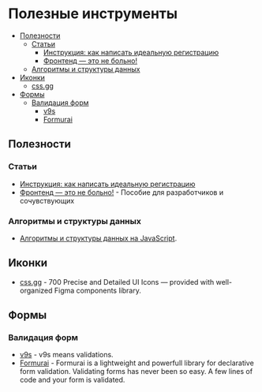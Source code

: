 # Полезные инструменты

- [Полезности](#Полезности)
  - [Статьи](#Статьи)
    - [Инструкция: как написать идеальную регистрацию](#Инструкция:-как-написать-идеальную-регистрацию)
    - [Фронтенд — это не больно!](#Фронтенд-—-это-не-больно!)
  - [Алгоритмы и структуры данных](#Алгоритмы-и-структуры-данных)
- [Иконки](#Иконки)
  - [css.gg](#css.gg)
- [Формы](#Формы)
  - [Валидация форм](#валидация-форм)
    - [v9s](#ov9s)
    - [Formurai](#Formurai)

## Полезности

### Статьи
- [Инструкция: как написать идеальную регистрацию](https://vc.ru/dev/156552-instrukciya-kak-napisat-idealnuyu-registraciyu)
- [Фронтенд — это не больно!](https://bespoyasov.ru/front-not-pain/#preface) - Пособие для разработчиков и сочувствующих

### Алгоритмы и структуры данных
- [Алгоритмы и структуры данных на JavaScript](https://github.com/trekhleb/javascript-algorithms/blob/master/README.ru-RU.md).

## Иконки
- [css.gg](https://css.gg/) - 700 Precise and Detailed UI Icons — provided with well-organized Figma components library.

## Формы

### Валидация форм
- [v9s](https://github.com/vueent/v9s) - v9s means validations.
- [Formurai](https://github.com/Barto-dev/formurai) - Formurai is a lightweight and powerfull library for declarative form validation.
Validating forms has never been so easy. A few lines of code and your form is validated.
